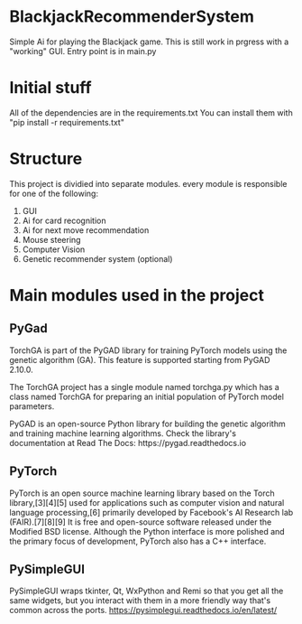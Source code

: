 # BlackjackRecommenderSystem
Simple Ai for playing the Blackjack game. This is still work in prgress with a "working" GUI. Entry point is in main.py

<h1>Initial stuff</h1>
<p>All of the dependencies are in the requirements.txt 
    You can install them with "pip install -r requirements.txt"
</p>

<h1>Structure</h1>
<p>
This project is dividied into separate modules. every module is responsible for one of the following:
</p>

<ol>
    <li>GUI</li>
    <li>Ai for card recognition</li>
    <li>Ai for next move recommendation</li>
    <li>Mouse steering </li>
    <li>Computer Vision</li>
    <li>Genetic recommender system (optional)</li>
</ol>

<h1>Main modules used in the project</h1>

<h2>PyGad</h2>
<p>TorchGA is part of the PyGAD library for training PyTorch models
    using the genetic algorithm (GA). This feature is supported starting
    from PyGAD 2.10.0.
</p>
<p>
    The TorchGA project has a single module named torchga.py which has a class 
    named TorchGA for preparing an initial population of PyTorch model parameters.
</p>
<p>
    PyGAD is an open-source Python library for building the genetic algorithm and
    training machine learning algorithms. Check the library's documentation
    at Read The Docs: <a>https://pygad.readthedocs.io</a>
</p>

<h2>PyTorch</h2>
<p>PyTorch is an open source machine learning library based on the Torch library,[3][4][5] used for applications such as computer vision and natural language processing,[6] primarily developed by Facebook's AI Research lab (FAIR).[7][8][9] It is free and open-source software released under the Modified BSD license. Although the Python interface is more polished and the primary focus of development, PyTorch also has a C++ interface.</p>

<h2>PySimpleGUI</h2>

<p>
    PySimpleGUI wraps tkinter, Qt, WxPython and Remi so that you get all the same widgets,
     but you interact with them in a more friendly way that's common across the ports.
     <a href="https://pysimplegui.readthedocs.io/en/latest/">https://pysimplegui.readthedocs.io/en/latest/</a>
</p>
